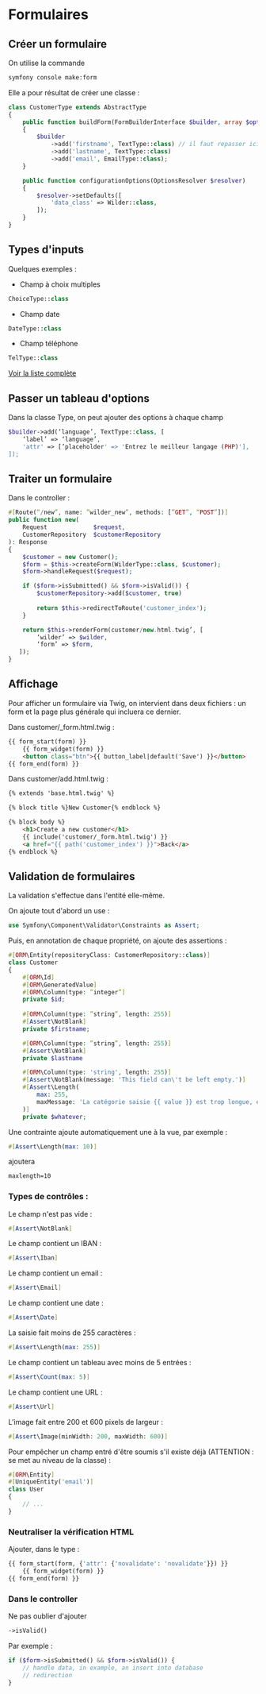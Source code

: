 # Formulaires

## Créer un formulaire

On utilise la commande

```bash
symfony console make:form
```

Elle a pour résultat de créer une classe :

```php
class CustomerType extends AbstractType
{
    public function buildForm(FormBuilderInterface $builder, array $options)
    {
        $builder
            ->add('firstname', TextType::class) // il faut repasser ici pour changer le type d'input si besoin
            ->add('lastname', TextType::class)
            ->add('email', EmailType::class);
    }

    public function configurationOptions(OptionsResolver $resolver)
    {
        $resolver->setDefaults([
            'data_class' => Wilder::class,
        ]);
    }
}
```

## Types d'inputs

Quelques exemples :
- Champ à choix multiples

```php
ChoiceType::class
```

- Champ date

```php
DateType::class
```

- Champ téléphone

```php
TelType::class
```

[Voir la liste complète](https://symfony.com/doc/current/reference/forms/types.html)


## Passer un tableau d'options
Dans la classe Type, on peut ajouter des options à chaque champ

```php
$builder->add(‘language’, TextType::class, [
    ‘label’ => ‘language’,
    'attr' => [’placeholder' => 'Entrez le meilleur langage (PHP)'],
]);
```

## Traiter un formulaire

Dans le controller :

```php
#[Route(“/new”, name: ”wilder_new”, methods: [”GET”, “POST”])]
public function new(
    Request             $request, 
    CustomerRepository  $customerRepository
): Response
{
    $customer = new Customer();
    $form = $this->createForm(WilderType::class, $customer);
    $form->handleRequest($request);

    if ($form->isSubmitted() && $form->isValid()) {
        $customerRepository->add($customer, true)
    
        return $this->redirectToRoute('customer_index');
    }

    return $this->renderForm(customer/new.html.twig’, [
        ‘wilder’ => $wilder,
        ‘form’ => $form,
   ]);
}
```

## Affichage
Pour afficher un formulaire via Twig, on intervient dans deux fichiers : un form et la page plus générale qui incluera ce dernier.

Dans customer/_form.html.twig :
```html
{{ form_start(form) }}
    {{ form_widget(form) }}
    <button class="btn">{{ button_label|default('Save') }}</button>
{{ form_end(form) }}
```

Dans customer/add.html.twig :
```html
{% extends 'base.html.twig' %}

{% block title %}New Customer{% endblock %}

{% block body %}
    <h1>Create a new customer</h1>
    {{ include('customer/_form.html.twig') }}
    <a href="{{ path('customer_index') }}">Back</a>
{% endblock %}
```

## Validation de formulaires
La validation s'effectue dans l'entité elle-même.

On ajoute tout d'abord un use :

```php
use Symfony\Component\Validator\Constraints as Assert;
```

Puis, en annotation de chaque propriété, on ajoute des assertions :
```php
#[ORM\Entity(repositoryClass: CustomerRepository::class)]
class Customer
{
    #[ORM\Id]
    #[ORM\GeneratedValue]
    #[ORM\Column(type: ”integer”]
    private $id;
    
    #[ORM\Column(type: ”string”, length: 255)]
    #[Assert\NotBlank]
    private $firstname;

    #[ORM\Column(type: ”string”, length: 255)]
    #[Assert\NotBlank]
    private $lastname

    #[ORM\Column(type: 'string', length: 255)]
    #[Assert\NotBlank(message: 'This field can\'t be left empty.')]
    #[Assert\Length(
        max: 255,
        maxMessage: 'La catégorie saisie {{ value }} est trop longue, elle ne devrait pas dépasser {{ limit }} caractères',
    )]
    private $whatever;
```

Une contrainte ajoute automatiquement une à la vue, par exemple :
```php
#[Assert\Length(max: 10)]
```
ajoutera
```html
maxlength=10
```

### Types de contrôles :
Le champ n'est pas vide :
```php
#[Assert\NotBlank]
```

Le champ contient un IBAN :
```php
#[Assert\Iban]
```

Le champ contient un email :
```php
#[Assert\Email]
```

Le champ contient une date :
```php
#[Assert\Date]
```

La saisie fait moins de 255 caractères :
```php
#[Assert\Length(max: 255)]
```

Le champ contient un tableau avec moins de 5 entrées :
```php
#[Assert\Count(max: 5)]
```

Le champ contient une URL :
```php
#[Assert\Url]
```

L’image fait entre 200 et 600 pixels de largeur :
```php
#[Assert\Image(minWidth: 200, maxWidth: 600)]
```

Pour empêcher un champ entré d'être soumis s'il existe déjà (ATTENTION : se met au niveau de la classe) :

```php
#[ORM\Entity]
#[UniqueEntity('email')]
class User
{
    // ...
}
```

### Neutraliser la vérification HTML
Ajouter, dans le type :

```php
{{ form_start(form, {'attr': {'novalidate': 'novalidate'}}) }}
    {{ form_widget(form) }}
{{ form_end(form) }}
```

### Dans le controller

Ne pas oublier d'ajouter

```php
->isValid()
```

Par exemple :
```php
if ($form->isSubmitted() && $form->isValid()) {
    // handle data, in example, an insert into database
    // redirection
}